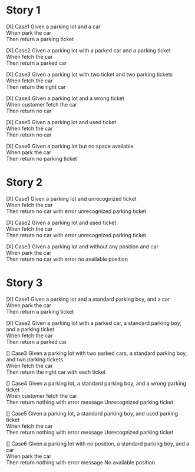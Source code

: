 # Story 1
[X] Case1
    Given a parking lot and a car  
    When park the car  
    Then return a parking ticket  

[X] Case2
    Given a parking lot with a parked car and a parking ticket  
    When fetch the car  
    Then return a parked car  

[X] Case3
    Given a parking lot with two ticket and two parking tickets  
    When fetch the car  
    Then return the right car  

[X] Case4
    Given a parking lot and a wrong ticket  
    When customer fetch the car  
    Then return no car

[X] Case5
    Given a parking lot and used ticket  
    When fetch the car  
    Then return no car  

[X] Case6
    Given a parking lot but no space available  
    When park the car  
    Then return no parking ticket 

# Story 2
[X] Case1
    Given a parking lot and unrecognized ticket  
    When fetch the car  
    Then return no car with error unrecognized parking ticket  

[X] Case2
    Given a parking lot and used ticket  
    When fetch the car  
    Then return no car with error unrecognized parking ticket 

[X] Case3
    Given a parking lot and without any position and car  
    When park the car  
    Then return no car with error no available position

# Story 3
[X] Case1
Given a parking lot and a standard parking boy, and a car  
When park the car  
Then return a parking ticket

[X] Case2
Given a parking lot with a parked car, a standard parking boy, and a parking ticket  
When fetch the car  
Then return a parked car

[] Case3
Given a parking lot with two parked cars, a standard parking boy, and two parking tickets  
When fetch the car  
Then return the right car with each ticket

[] Case4
Given a parking lot, a standard parking boy, and a wrong parking ticket  
When customer fetch the car  
Then return nothing with error message Unrecognized parking ticket

[] Case5
Given a parking lot, a standard parking boy, and used parking ticket  
When fetch the car  
Then return nothing with error message Unrecognized parking ticket

[] Case6
Given a parking lot with no  position, a standard parking boy, and a car  
When park the car  
Then return nothing with error message No available position